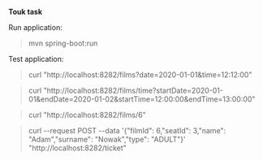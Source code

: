 **Touk task**

Run application:
> mvn spring-boot:run 

Test application:
>curl "http://localhost:8282/films?date=2020-01-01&time=12:12:00"

>curl "http://localhost:8282/films/time?startDate=2020-01-01&endDate=2020-01-02&startTime=12:00:00&endTime=13:00:00"

>curl "http://localhost:8282/films/6"

>curl --request POST --data '{"filmId": 6,"seatId": 3,"name": "Adam","surname": "Nowak","type": "ADULT"}' "http://localhost:8282/ticket"